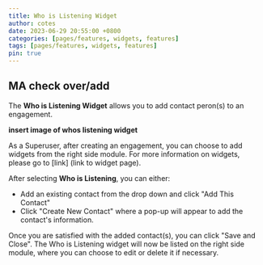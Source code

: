 ```yaml
---
title: Who is Listening Widget
author: cotes
date: 2023-06-29 20:55:00 +0800
categories: [pages/features, widgets, features]
tags: [pages/features, widgets, features]
pin: true
---
```


## MA check over/add

The **Who is Listening Widget** allows you to add contact peron(s) to an engagement.  

**insert image of whos listening widget**

As a Superuser, after creating an engagement, you can choose to add widgets from the right side module. For more information on widgets, please go to [link] (link to widget page). 

After selecting **Who is Listening**, you can either:
- Add an existing contact from the drop down and click "Add This Contact"
- Click "Create New Contact" where a pop-up will appear to add the contact's information.  

Once you are satisfied with the added contact(s), you can click "Save and Close". The Who is Listening widget will now be listed on the right side module, where you can choose to edit or delete it if necessary.
